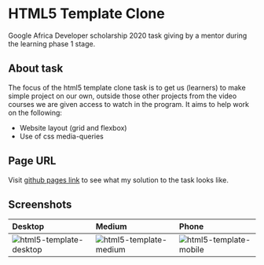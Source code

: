 # HTML5 Template Clone
Google Africa Developer scholarship 2020 task giving by a mentor during the learning phase 1 stage. 

## About task
The focus of the html5 template clone task is to get us (learners) to make simple project on our own, outside those other projects from the video courses we are given access to watch in the program. It aims to help work on the following:
* Website layout (grid and flexbox)
* Use of css media-queries

## Page URL
Visit [github pages link](https://ifycode.github.io/HTML5-Template-Clone/) to see what my solution to the task looks like.

## Screenshots

|Desktop |Medium |Phone |
|:-- |:-- |:-- |
|![html5-template-desktop](https://user-images.githubusercontent.com/45185388/128582942-f77e9a48-3a18-471c-baf5-f49bfb02537f.png)|![html5-template-medium](https://user-images.githubusercontent.com/45185388/128582943-602abb09-cb7e-46f9-bea3-8bbb32b1ec16.png)|![html5-template-mobile](https://user-images.githubusercontent.com/45185388/128582944-da65feff-447d-47c9-8d99-4deeb1230ed6.png)|

<!--
|Phone |Medium |
|:-- |:-- |
|![html5-template-mobile](https://user-images.githubusercontent.com/45185388/128582944-da65feff-447d-47c9-8d99-4deeb1230ed6.png)|![html5-template-medium](https://user-images.githubusercontent.com/45185388/128582943-602abb09-cb7e-46f9-bea3-8bbb32b1ec16.png)|
|:-- |:-- |
||![html5-template-desktop](https://user-images.githubusercontent.com/45185388/128582942-f77e9a48-3a18-471c-baf5-f49bfb02537f.png)|

-->
